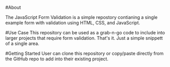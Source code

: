 #About

The JavaScript Form Validation is a simple repostory contianing a single example form with validation using HTML, CSS, and JavaScript.

#Use Case
This repository can be used as a grab-n-go code to include into larger projects that require form validation. That's it. Just a simple snippett of a single area.

#Getting Started
User can clone this repository or copy/paste directly from the GitHub repo to add into their existing project.
